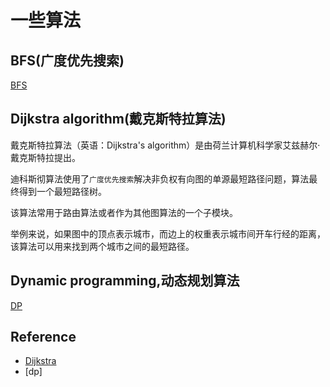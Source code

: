 # 一些算法

## BFS(广度优先搜索)
[BFS](/p/algorithm/algorithm-bfs)

## Dijkstra algorithm(戴克斯特拉算法)
戴克斯特拉算法（英语：Dijkstra's algorithm）是由荷兰计算机科学家艾兹赫尔·戴克斯特拉提出。

迪科斯彻算法使用了`广度优先搜索`解决非负权有向图的单源最短路径问题，算法最终得到一个最短路径树。

该算法常用于路由算法或者作为其他图算法的一个子模块。

举例来说，如果图中的顶点表示城市，而边上的权重表示城市间开车行经的距离，该算法可以用来找到两个城市之间的最短路径。

## Dynamic programming,动态规划算法
[DP](/p/algorithm/algorithm-dp)

## Reference
- [Dijkstra]
- [dp]

[Dijkstra]: https://zh.wikipedia.org/wiki/%E6%88%B4%E5%85%8B%E6%96%AF%E7%89%B9%E6%8B%89%E7%AE%97%E6%B3%95
